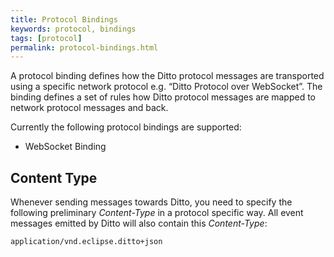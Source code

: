 ```yaml
---
title: Protocol Bindings
keywords: protocol, bindings
tags: [protocol]
permalink: protocol-bindings.html
---
```


A protocol binding defines how the Ditto protocol messages are transported using a specific network protocol e.g.
 “Ditto Protocol over WebSocket”. The binding defines a set of rules how Ditto protocol messages are mapped to network protocol messages and back.

Currently the following protocol bindings are supported:

* WebSocket Binding


## Content Type

Whenever sending messages towards Ditto, you need to specify the following preliminary _Content-Type_ in a protocol 
specific way. All event messages emitted by Ditto will also contain this _Content-Type_:

```
application/vnd.eclipse.ditto+json
```
